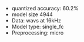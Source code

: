 - quantized accuracy: 60.2%
- model size 4944 
- Data: wavs at 16kHz
- Model type: single_fc 
- Preprocessing: micro
